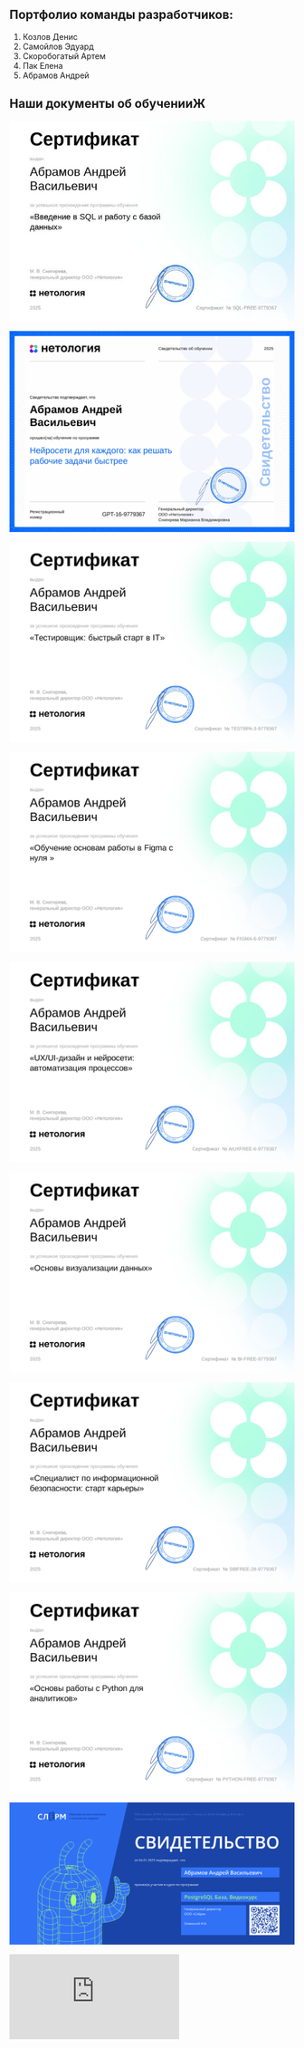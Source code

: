 ## Портфолио команды разработчиков:

1. Козлов Денис
2. Самойлов Эдуард
3. Скоробогатый Артем
4. Пак Елена
5. Абрамов Андрей

## Наши документы об обученииЖ

![ SQL_DB.jpeg](https://github.com/andrzejabramov/command_portfolio/blob/main/sertificats/%20SQL_DB.jpeg)  

![AI_sertificat.pdf](https://github.com/andrzejabramov/command_portfolio/blob/main/sertificats/AI_sertificat.jpg)  

![app_tester.pdf](https://github.com/andrzejabramov/command_portfolio/blob/main/sertificats/app_tester.jpg)    

![certificateFigma.pdf](https://github.com/andrzejabramov/command_portfolio/blob/main/sertificats/certificateFigma.jpg)  

![certificateUX_UI.pdf](https://github.com/andrzejabramov/command_portfolio/blob/main/sertificats/certificateUX_UI.jpg)  

![DataVisualization.pdf](https://github.com/andrzejabramov/command_portfolio/blob/main/sertificats/DataVisualization.jpg) 

![informationSecurity.pdf](https://github.com/andrzejabramov/command_portfolio/blob/main/sertificats/informationSecurity.jpg)  

![python_analitic.pdf](https://github.com/andrzejabramov/command_portfolio/blob/main/sertificats/python_analitic.jpg)  

![Slurm_Postdresql.png](https://github.com/andrzejabramov/command_portfolio/blob/main/sertificats/Slurm_Postdresql.png)

![Backend_Python.pdf](https://github.com/andrzejabramov/command_portfolio/blob/main/sertificats/Backend_Python.pdf)  